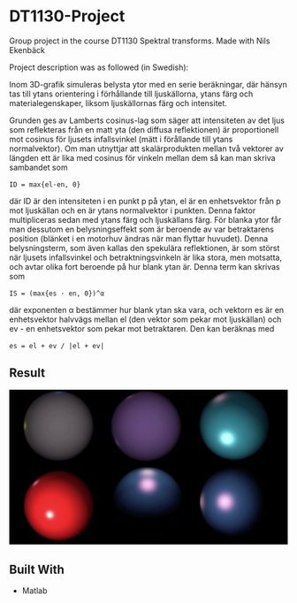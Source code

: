 # DT1130-Project
Group project in the course DT1130 Spektral transforms. Made with Nils Ekenbäck 

Project description was as followed (in Swedish):

Inom 3D-grafik simuleras belysta ytor med en serie beräkningar, där hänsyn tas till ytans orientering i förhållande till ljuskällorna, ytans färg och materialegenskaper, liksom ljuskällornas färg
och intensitet.

Grunden ges av Lamberts cosinus-lag som säger att intensiteten av det ljus som reflekteras
från en matt yta (den diffusa reflektionen) är proportionell mot cosinus för ljusets infallsvinkel
(mätt i förållande till ytans normalvektor). Om man utnyttjar att skalärprodukten mellan två
vektorer av längden ett är lika med cosinus för vinkeln mellan dem så kan man skriva sambandet
som
```
ID = max{el·en, 0}
```
där ID är den intensiteten i en punkt p på ytan, el är en enhetsvektor från p mot ljuskällan
och en är ytans normalvektor i punkten. Denna faktor multipliceras sedan med ytans färg och
ljuskällans färg. För blanka ytor får man dessutom en belysningseffekt som är beroende av var
betraktarens position (blänket i en motorhuv ändras när man flyttar huvudet). Denna belysningsterm, som även kallas den spekulära reflektionen, är som störst när ljusets infallsvinkel och
betraktningsvinkeln är lika stora, men motsatta, och avtar olika fort beroende på hur blank ytan
är. Denna term kan skrivas som
```
IS = (max{es · en, 0})^α
```
där exponenten α bestämmer hur blank ytan ska vara, och vektorn es är en enhetsvektor
halvvägs mellan el (den vektor som pekar mot ljuskällan) och ev - en enhetsvektor som pekar
mot betraktaren. Den kan beräknas med
```
es = el + ev / |el + ev|
```

## Result
![Image description](Picture1.png)

## Built With
* Matlab
